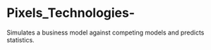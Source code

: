 # Pixels_Technologies-
Simulates a business model against competing models and predicts statistics. 

